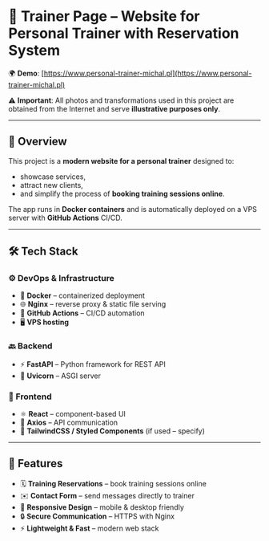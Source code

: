 # 💪 Trainer Page – Website for Personal Trainer with Reservation System

🌍 **Demo**: [https://www.personal-trainer-michal.pl](https://www.personal-trainer-michal.pl)  

⚠️ **Important**: All photos and transformations used in this project are obtained from the Internet and serve **illustrative purposes only**.

---

## 🚀 Overview

This project is a **modern website for a personal trainer** designed to:  
- showcase services,  
- attract new clients,  
- and simplify the process of **booking training sessions online**.  

The app runs in **Docker containers** and is automatically deployed on a VPS server with **GitHub Actions** CI/CD.

---

## 🛠️ Tech Stack

### ⚙️ DevOps & Infrastructure
- 🐳 **Docker** – containerized deployment  
- 🌐 **Nginx** – reverse proxy & static file serving  
- 🤖 **GitHub Actions** – CI/CD automation  
- 🖥️ **VPS hosting**  

### 🔙 Backend
- ⚡ **FastAPI** – Python framework for REST API  
- 🔌 **Uvicorn** – ASGI server  

### 🎨 Frontend
- ⚛️ **React** – component-based UI  
- 🔗 **Axios** – API communication  
- 🎨 **TailwindCSS / Styled Components** (if used – specify)  

---

## 📌 Features

- 🗓️ **Training Reservations** – book training sessions online  
- ✉️ **Contact Form** – send messages directly to trainer  
- 📱 **Responsive Design** – mobile & desktop friendly  
- 🔒 **Secure Communication** – HTTPS with Nginx  
- ⚡ **Lightweight & Fast** – modern web stack  
